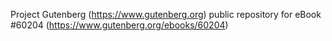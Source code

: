 Project Gutenberg (https://www.gutenberg.org) public repository for eBook #60204 (https://www.gutenberg.org/ebooks/60204)
